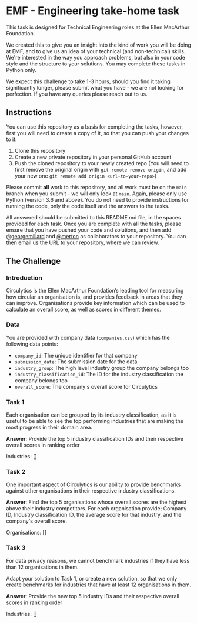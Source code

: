 # EMF - Engineering take-home task
This task is designed for Technical Engineering roles at the Ellen MacArthur Foundation.

We created this to give you an insight into the kind of work you will be doing at EMF, and to give us an idea of your technical (and non-technical) skills. We're interested in the way you approach problems, but also in your code style and the structure to your solutions.  You may complete these tasks in Python only.

We expect this challenge to take 1-3 hours, should you find it taking significantly longer, please submit what you have - we are not looking for perfection. If you have any queries please reach out to us.

## Instructions
You can use this repository as a basis for completing the tasks, however, first you will need to create a copy of it, so that you can push your changes to it:
1. Clone this repository
2. Create a new private repository in your personal GitHub account
3. Push the cloned repository to your newly created repo (You will need to first remove the original origin with `git remote remove origin`, and add your new one `git remote add origin <url-to-your-repo>`)

Please commit **all** work to this repository, and all work must be on the `main` branch when you submit - we will only look at `main`. 
Again, please only use Python (version 3.6 and above). 
You do not need to provide instructions for running the code, only the code itself and the answers to the tasks.

All answered should be submitted to this README.md file, in the spaces provided for each task.
Once you are complete with all the tasks, please ensure that you have pushed your code and solutions, and then add [@georgemillard](https://github.com/georgemillard) and [@merton](https://github.com/Merton) as collaborators to your repository. 
You can then email us the URL to your repository, where we can review.

## The Challenge
### Introduction
Circulytics is the Ellen MacArthur Foundation’s leading tool for measuring how circular an organisation is, and provides feedback in areas that they can improve.  Organisations provide key information which can be used to calculate an overall score, as well as scores in different themes. 

### Data
You are provided with company data (`companies.csv`) which has the following data points:
- `company_id`: The unique identifier for that company
- `submission_date`: The submission date for the data
- `industry_group`: The high level industry group the company belongs too
- `industry_classification_id`: The ID for the industry classification the company belongs too
- `overall_score`: The company's overall score for Circulytics

### Task 1
Each organisation can be grouped by its industry classification,
as it is useful to be able to see the top performing industries that are making the most progress in their domain area.

**Answer**: Provide the top 5 industry classification IDs and their respective overall scores in ranking order

Industries: []

### Task 2
One important aspect of Circulytics is our ability to provide benchmarks against other organisations in their respective industry classifications.

**Answer**: Find the top 5 organisations whose overall scores are the highest above their industry competitors. For each organisation provide; Company ID, Industry classification ID, the average score for that industry, and the company's overall score.

Organisations: []

### Task 3
For data privacy reasons, we cannot benchmark industries if they have less than 12 organisations in them.

Adapt your solution to Task 1, or create a new solution, so that we only create benchmarks for industries that have at least 12 organisations in them.

**Answer**:  Provide the new top 5 industry IDs and their respective overall scores in ranking order

Industries: []

